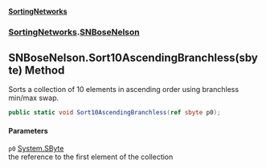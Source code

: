 #### [SortingNetworks](./index.md 'index')
### [SortingNetworks](./SortingNetworks.md 'SortingNetworks').[SNBoseNelson](./SortingNetworks-SNBoseNelson.md 'SortingNetworks.SNBoseNelson')
## SNBoseNelson.Sort10AscendingBranchless(sbyte) Method
Sorts a collection of 10 elements in ascending order using branchless min/max swap.  
```csharp
public static void Sort10AscendingBranchless(ref sbyte p0);
```
#### Parameters
<a name='SortingNetworks-SNBoseNelson-Sort10AscendingBranchless(sbyte)-p0'></a>
`p0` [System.SByte](https://docs.microsoft.com/en-us/dotnet/api/System.SByte 'System.SByte')  
the reference to the first element of the collection  
  
